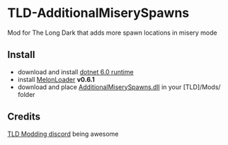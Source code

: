 # TLD-AdditionalMiserySpawns
Mod for The Long Dark that adds more spawn locations in misery mode

## Install

- download and install [dotnet 6.0 runtime](https://dotnet.microsoft.com/en-us/download/dotnet/6.0)
- install [MelonLoader](https://github.com/HerpDerpinstine/MelonLoader/releases/latest/download/MelonLoader.Installer.exe) **v0.6.1**
- download and place [AdditionalMiserySpawns.dll](https://github.com/B1gF1s4/TLD-AdditionalMiserySpawns/releases) in your [TLD]/Mods/ folder

## Credits

[TLD Modding discord](https://discord.gg/nb2jQez) being awesome